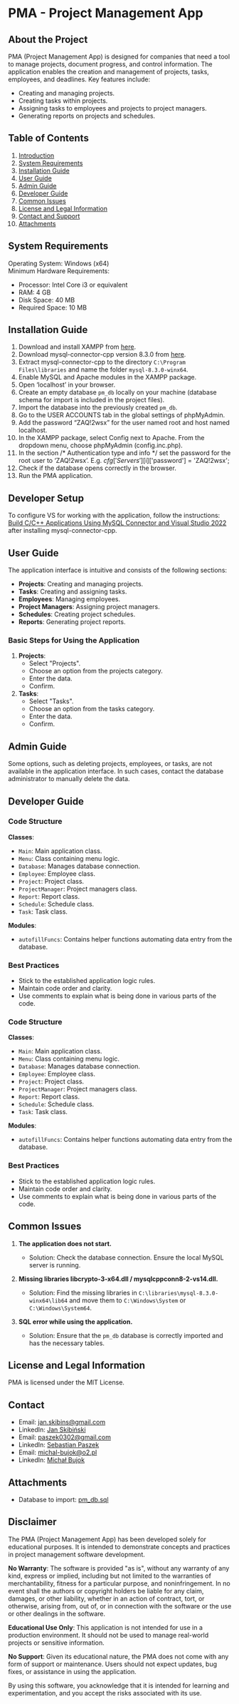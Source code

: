 # PMA - Project Management App

## About the Project

PMA (Project Management App) is designed for companies that need a tool to manage projects, document progress, and control information. The application enables the creation and management of projects, tasks, employees, and deadlines. Key features include:
- Creating and managing projects.
- Creating tasks within projects.
- Assigning tasks to employees and projects to project managers.
- Generating reports on projects and schedules.

## Table of Contents

1. [Introduction](#introduction)
2. [System Requirements](#system-requirements)
3. [Installation Guide](#installation-guide)
4. [User Guide](#user-guide)
5. [Admin Guide](#admin-guide)
6. [Developer Guide](#developer-guide)
7. [Common Issues](#common-issues)
8. [License and Legal Information](#license-and-legal-information)
9. [Contact and Support](#contact-and-support)
10. [Attachments](#attachments)

## System Requirements

Operating System: Windows (x64)  
Minimum Hardware Requirements:
  - Processor: Intel Core i3 or equivalent
  - RAM: 4 GB
  - Disk Space: 40 MB
  - Required Space: 10 MB

## Installation Guide

1. Download and install XAMPP from [here](https://www.apachefriends.org/pl/index.html).
2. Download mysql-connector-cpp version 8.3.0 from [here](https://dev.mysql.com/downloads/connector/cpp/).
3. Extract mysql-connector-cpp to the directory `C:\Program Files\libraries` and name the folder `mysql-8.3.0-winx64`.
4. Enable MySQL and Apache modules in the XAMPP package.
5. Open ‘localhost’ in your browser.
6. Create an empty database `pm_db` locally on your machine (database schema for import is included in the project files).
7. Import the database into the previously created `pm_db`.
8. Go to the USER ACCOUNTS tab in the global settings of phpMyAdmin.
9. Add the password “ZAQ!2wsx” for the user named root and host named localhost.
10. In the XAMPP package, select Config next to Apache. From the dropdown menu, choose phpMyAdmin (config.inc.php).
11. In the section /* Authentication type and info */ set the password for the root user to ‘ZAQ!2wsx’. E.g. $cfg['Servers'][$i]['password'] = 'ZAQ!2wsx';
12. Check if the database opens correctly in the browser.
13. Run the PMA application.

## Developer Setup

To configure VS for working with the application, follow the instructions: [Build C/C++ Applications Using MySQL Connector and Visual Studio 2022](https://www.youtube.com/watch?v=a_W4zt5sR1M&t=158s) after installing mysql-connector-cpp.

## User Guide

The application interface is intuitive and consists of the following sections:
- **Projects**: Creating and managing projects.
- **Tasks**: Creating and assigning tasks.
- **Employees**: Managing employees.
- **Project Managers**: Assigning project managers.
- **Schedules**: Creating project schedules.
- **Reports**: Generating project reports.

### Basic Steps for Using the Application

1. **Projects**:
   - Select "Projects".
   - Choose an option from the projects category.
   - Enter the data.
   - Confirm.
2. **Tasks**:
   - Select "Tasks".
   - Choose an option from the tasks category.
   - Enter the data.
   - Confirm.

## Admin Guide

Some options, such as deleting projects, employees, or tasks, are not available in the application interface. In such cases, contact the database administrator to manually delete the data.

## Developer Guide

### Code Structure

**Classes**:
- `Main`: Main application class.
- `Menu`: Class containing menu logic.
- `Database`: Manages database connection.
- `Employee`: Employee class.
- `Project`: Project class.
- `ProjectManager`: Project managers class.
- `Report`: Report class.
- `Schedule`: Schedule class.
- `Task`: Task class.

**Modules**:
- `autofillFuncs`: Contains helper functions automating data entry from the database.

### Best Practices

- Stick to the established application logic rules.
- Maintain code order and clarity.
- Use comments to explain what is being done in various parts of the code.


### Code Structure

**Classes**:
- `Main`: Main application class.
- `Menu`: Class containing menu logic.
- `Database`: Manages database connection.
- `Employee`: Employee class.
- `Project`: Project class.
- `ProjectManager`: Project managers class.
- `Report`: Report class.
- `Schedule`: Schedule class.
- `Task`: Task class.

**Modules**:
- `autofillFuncs`: Contains helper functions automating data entry from the database.

### Best Practices

- Stick to the established application logic rules.
- Maintain code order and clarity.
- Use comments to explain what is being done in various parts of the code.

## Common Issues

1. **The application does not start.**
   - Solution: Check the database connection. Ensure the local MySQL server is running.

2. **Missing libraries libcrypto-3-x64.dll / mysqlcppconn8-2-vs14.dll.**
   - Solution: Find the missing libraries in `C:\libraries\mysql-8.3.0-winx64\lib64` and move them to `C:\Windows\System` or `C:\Windows\System64`.

3. **SQL error while using the application.**
   - Solution: Ensure that the `pm_db` database is correctly imported and has the necessary tables.

## License and Legal Information

PMA is licensed under the MIT License.


## Contact

- Email: [jan.skibins@gmail.com](mailto:jan.skibins@gmail.com)
- LinkedIn: [Jan Skibiński](https://www.linkedin.com/in/jan-skibinski/)
- Email: [paszek0302@gmail.com](mailto:paszek0302@gmail.com)
- LinkedIn: [Sebastian Paszek](https://www.linkedin.com/in/sebastian-paszek-663bb12ba/)
- Email: [michal-bujok@o2.pl](mailto:michal-bujok@o2.pl)
- LinkedIn: [Michał Bujok](https://www.linkedin.com/in/michał-bujok-60b101291/)

## Attachments

- Database to import: [pm_db.sql](https://github.com/skibins/Project-Management-App/blob/master/pm_db.sql)

## Disclaimer

The PMA (Project Management App) has been developed solely for educational purposes. It is intended to demonstrate concepts and practices in project management software development. 

**No Warranty**: The software is provided "as is", without any warranty of any kind, express or implied, including but not limited to the warranties of merchantability, fitness for a particular purpose, and noninfringement. In no event shall the authors or copyright holders be liable for any claim, damages, or other liability, whether in an action of contract, tort, or otherwise, arising from, out of, or in connection with the software or the use or other dealings in the software.

**Educational Use Only**: This application is not intended for use in a production environment. It should not be used to manage real-world projects or sensitive information.

**No Support**: Given its educational nature, the PMA does not come with any form of support or maintenance. Users should not expect updates, bug fixes, or assistance in using the application.

By using this software, you acknowledge that it is intended for learning and experimentation, and you accept the risks associated with its use.


